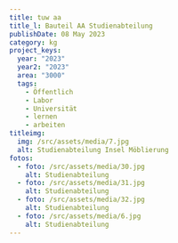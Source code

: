 ```yaml
---
title: tuw aa
title_l: Bauteil AA Studienabteilung
publishDate: 08 May 2023
category: kg
project_keys:
  year: "2023"
  year2: "2023"
  area: "3000"
  tags:
    - Öffentlich
    - Labor
    - Universität
    - lernen
    - arbeiten
titleimg:
  img: /src/assets/media/7.jpg
  alt: Studienabteilung Insel Möblierung
fotos:
  - foto: /src/assets/media/30.jpg
    alt: Studienabteilung
  - foto: /src/assets/media/31.jpg
    alt: Studienabteilung
  - foto: /src/assets/media/32.jpg
    alt: Studienabteilung
  - foto: /src/assets/media/6.jpg
    alt: Studienabteilung
---
```

